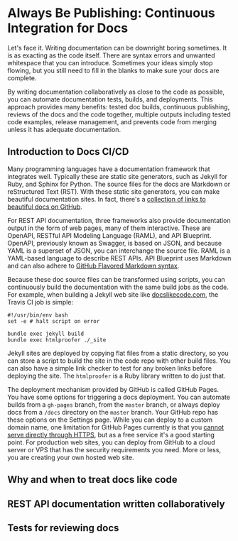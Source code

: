 # Always Be Publishing: Continuous Integration for Docs

Let's face it. Writing documentation can be downright boring sometimes. It is as exacting as the code itself. There are syntax errors and unwanted whitespace that you can introduce. Sometimes your ideas simply stop flowing, but you still need to fill in the blanks to make sure your docs are complete.

By writing documentation collaboratively as close to the code as possible, you can automate documentation tests, builds, and deployments. This approach provides many benefits: tested doc builds, continuous publishing, reviews of the docs and the code together, multiple outputs including tested code examples, release management, and prevents code from merging unless it has adequate documentation.

## Introduction to Docs CI/CD

Many programming languages have a documentation framework that integrates well. Typically these are static site generators, such as Jekyll for Ruby, and Sphinx for Python. The source files for the docs are Markdown or reStructured Text (RST). With these static site generators, you can make beautiful documentation sites. In fact, there's a <a href="https://github.com/PharkMillups/beautiful-docs">collection of links to beautiful docs on GitHub</a>.

For REST API documentation, three frameworks also provide documentation output in the form of web pages, many of them interactive. These are OpenAPI, RESTful API Modeling Language (RAML), and API Blueprint. OpenAPI, previously known as Swagger, is based on JSON, and because YAML is a superset of JSON, you can interchange the source file. RAML is a YAML-based language to describe REST APIs. API Blueprint uses Markdown and can also adhere to <a href="https://help.github.com/categories/writing-on-github/">GitHub Flavored Markdown syntax</a>.

Because these doc source files can be transformed using scripts, you can continuously build the documentation with the same build jobs as the code. For example, when building a Jekyll web site like <a href="http://http://docslikecode.com">docslikecode.com</a>, the Travis CI job is simple:

```
#!/usr/bin/env bash
set -e # halt script on error

bundle exec jekyll build
bundle exec htmlproofer ./_site
```

Jekyll sites are deployed by copying flat files from a static directory, so you can store a script to build the site in the code repo with other build files. You can also have a simple link checker to test for any broken links before deploying the site. The `htmlproofer` is a Ruby library written to do just that.

The deployment mechanism provided by GitHub is called GitHub Pages. You have some options for triggering a docs deployment. You can automate builds from a `gh-pages` branch, from the `master` branch, or always deploy docs from a `/docs` directory on the `master` branch. Your GitHub repo has these options on the Settings page. While you can deploy to a custom domain name, one limitation for GitHub Pages currently is that you <a href="https://github.com/isaacs/github/issues/156">cannot serve directly through HTTPS</a>, but as a free service it's a good starting point. For production web sites, you can deploy from GitHub to a cloud server or VPS that has the security requirements you need. More or less, you are creating your own hosted web site.

## Why and when to treat docs like code



## REST API documentation written collaboratively


## Tests for reviewing docs


